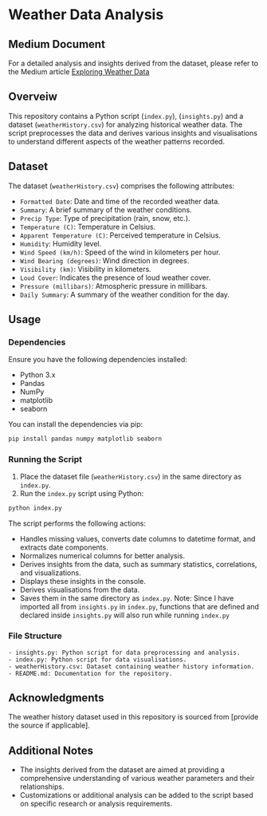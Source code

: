 # Weather Data Analysis

## Medium Document

For a detailed analysis and insights derived from the dataset, please refer to the Medium article  [Exploring Weather Data](https://medium.com/@sai2804aniruth/exploring-weather-data-a-comprehensive-analysis-b6482ce2a16e)

## Overveiw

This repository contains a Python script (`index.py`), (`insights.py`) and a dataset (`weatherHistory.csv`) for analyzing historical weather data. The script preprocesses the data and derives various insights and visualisations to understand different aspects of the weather patterns recorded.

## Dataset

The dataset (`weatherHistory.csv`) comprises the following attributes:

- `Formatted Date`: Date and time of the recorded weather data.
- `Summary`: A brief summary of the weather conditions.
- `Precip Type`: Type of precipitation (rain, snow, etc.).
- `Temperature (C)`: Temperature in Celsius.
- `Apparent Temperature (C)`: Perceived temperature in Celsius.
- `Humidity`: Humidity level.
- `Wind Speed (km/h)`: Speed of the wind in kilometers per hour.
- `Wind Bearing (degrees)`: Wind direction in degrees.
- `Visibility (km)`: Visibility in kilometers.
- `Loud Cover`: Indicates the presence of loud weather cover.
- `Pressure (millibars)`: Atmospheric pressure in millibars.
- `Daily Summary`: A summary of the weather condition for the day.

## Usage

### Dependencies

Ensure you have the following dependencies installed:

- Python 3.x
- Pandas
- NumPy
- matplotlib
- seaborn

You can install the dependencies via pip:

```bash
pip install pandas numpy matplotlib seaborn
```

### Running the Script

1. Place the dataset file (`weatherHistory.csv`) in the same directory as `index.py`.
2. Run the `index.py` script using Python:

```bash
python index.py
```

The script performs the following actions:
- Handles missing values, converts date columns to datetime format, and extracts date components.
- Normalizes numerical columns for better analysis.
- Derives insights from the data, such as summary statistics, correlations, and visualizations.
- Displays these insights in the console.
- Derives visualisations from the data.
- Saves them in the same directory as `index.py`.
Note: Since I have imported all from `insights.py` in `index.py`, functions that are defined and declared inside `insights.py` will also run while running `index.py` 

### File Structure

```
- insights.py: Python script for data preprocessing and analysis.
- index.py: Python script for data visualisations.
- weatherHistory.csv: Dataset containing weather history information.
- README.md: Documentation for the repository.
```

## Acknowledgments

The weather history dataset used in this repository is sourced from [provide the source if applicable].

## Additional Notes

- The insights derived from the dataset are aimed at providing a comprehensive understanding of various weather parameters and their relationships.
- Customizations or additional analysis can be added to the script based on specific research or analysis requirements.

